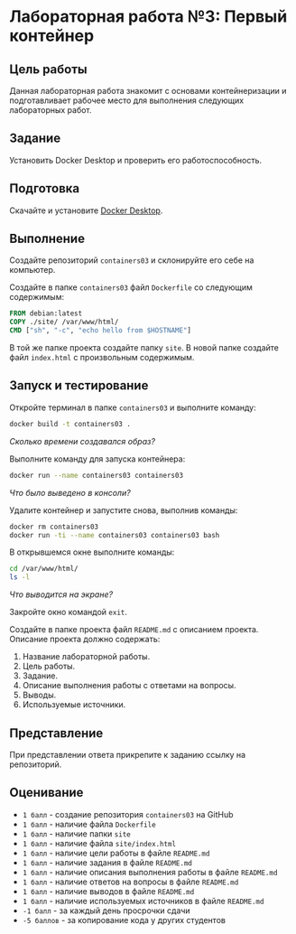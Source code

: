# Лабораторная работа №3: Первый контейнер

## Цель работы

Данная лабораторная работа знакомит с основами контейнеризации и подготавливает рабочее место
для выполнения следующих лабораторных работ.

## Задание

Установить Docker Desktop и проверить его работоспособность.

## Подготовка

Скачайте и установите [Docker Desktop](https://www.docker.com/products/docker-desktop/).

## Выполнение

Создайте репозиторий `containers03` и склонируйте его себе на компьютер.

Создайте в папке `containers03` файл `Dockerfile` со следующим содержимым:

```dockerfile
FROM debian:latest
COPY ./site/ /var/www/html/
CMD ["sh", "-c", "echo hello from $HOSTNAME"]
```

В той же папке проекта создайте папку `site`. В новой папке создайте файл `index.html` с произвольным
содержимым.

## Запуск и тестирование

Откройте терминал в папке `containers03` и выполните команду:

```bash
docker build -t containers03 .
```

_Сколько времени создавался образ?_

Выполните команду для запуска контейнера:

```bash
docker run --name containers03 containers03
```

_Что было выведено в консоли?_

Удалите контейнер и запустите снова, выполнив команды:

```bash
docker rm containers03
docker run -ti --name containers03 containers03 bash
```

В открывшемся окне выполните команды:

```bash
cd /var/www/html/
ls -l
```

_Что выводится на экране?_

Закройте окно командой `exit`.

Создайте в папке проекта файл `README.md` с описанием проекта. Описание проекта должно содержать:

1. Название лабораторной работы.
2. Цель работы.
3. Задание.
4. Описание выполнения работы с ответами на вопросы.
5. Выводы.
6. Используемые источники.

## Представление

При представлении ответа прикрепите к заданию ссылку на репозиторий.

## Оценивание

- `1 балл` - создание репозитория `containers03` на GitHub
- `1 балл` - наличие файла `Dockerfile`
- `1 балл` - наличие папки `site`
- `1 балл` - наличие файла `site/index.html`
- `1 балл` - наличие цели работы в файле `README.md`
- `1 балл` - наличие задания в файле `README.md`
- `1 балл` - наличие описания выполнения работы в файле `README.md`
- `1 балл` - наличие ответов на вопросы в файле `README.md`
- `1 балл` - наличие выводов в файле `README.md`
- `1 балл` - наличие используемых источников в файле `README.md`
- `-1 балл` - за каждый день просрочки сдачи
- `-5 баллов` - за копирование кода у других студентов
